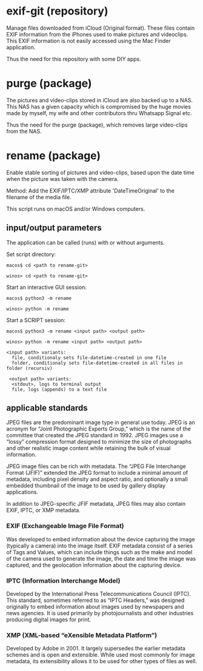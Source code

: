 # exif-git (repository)
Manage files downloaded from iCloud (Original format). These files contain EXIF information from the iPhones used to make pictures and videoclips.
This EXIF information is not easily accessed using the Mac Finder application. 

Thus the need for this repository with some DIY apps.

# purge (package)

The pictures and video-clips stored in iCloud are also backed up to a NAS. This NAS has a given capacity which is compromised by the huge movies made by myself, my wife and other contributors thru Whatsapp Signal etc.

Thus the need for the purge (package), which removes large video-clips from the NAS.

# rename (package)
Enable stable sorting of pictures and video-clips, based upon the date time when the picture was taken with the camera. 

Method: Add the EXIF/IPTC/XMP attribute 'DateTimeOriginal' to the filename of the media file. 

This script runs on macOS and/or Windows computers.

## input/output parameters
The application can be called (runs) with or without arguments.

Set script directory:

`macos$ cd <path to rename-git>`

`winos> cd <path to rename-git>`

Start an interactive GUI session:

`macos$ python3 -m rename`

`winos> python -m rename` 
 
Start a SCRIPT session:

`macos$ python3 -m rename <input path> <output path>`

`winos> python -m rename <input path> <output path>` 

    <input path> variants:
      file, conditionaly sets file-datetime-created in one file
      folder, conditionaly sets file-datetime-created in all files in folder (recursiv)
     
     <output path> variants:
      <stdout>, logs to terminal output
      file, logs (appends) to a text file

## applicable standards
JPEG files are the predominant image type in general use today. JPEG is an acronym for “Joint Photographic Experts Group,” which is the name of the committee that created the JPEG standard in 1992. JPEG images use a “lossy” compression format designed to minimize the size of photographs and other realistic image content while retaining the bulk of visual information.

JPEG image files can be rich with metadata. The “JPEG File Interchange Format (JFIF)” extended the JPEG format to include a minimal amount of metadata, including pixel density and aspect ratio, and optionally a small embedded thumbnail of the image to be used by gallery display applications.

In addition to JPEG-specific JFIF metadata, JPEG files may also contain EXIF, IPTC, or XMP metadata.

### EXIF (Exchangeable Image File Format) 
Was developed to embed information about the device capturing the image (typically a camera) into the image itself. EXIF metadata consist of a series of Tags and Values, which can include things such as the make and model of the camera used to generate the image, the date and time the image was captured, and the geolocation information about the capturing device.

### IPTC (Information Interchange Model) 
Developed by the International Press Telecommunications Council (IPTC). This standard, sometimes referred to as “IPTC Headers,” was designed originally to embed information about images used by newspapers and news agencies. It is used primarily by photojournalists and other industries producing digital images for print.

### XMP (XML-based “eXensible Metadata Platform”) 
Developed by Adobe in 2001. It largely supersedes the earlier metadata schemes and is open and extensible. While used most commonly for image metadata, its extensibility allows it to be used for other types of files as well.
